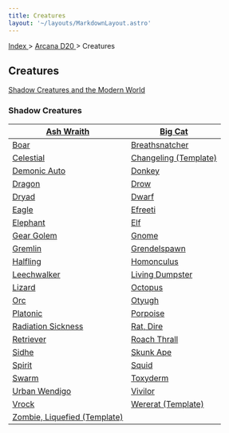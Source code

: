 ```yaml
---
title: Creatures
layout: '~/layouts/MarkdownLayout.astro'
---
```


[ Index ](/) > [ Arcana D20 ](/arcana.d20.srd) > Creatures

##  Creatures

[ Shadow Creatures and the Modern World](/arcana.d20.srd/creatures/shadow.creatures.and.the.modern.world)

###  Shadow Creatures

| [ Ash Wraith ](/arcana.d20.srd/creatures/ash.wraith) | [ Big Cat ](/arcana.d20.srd/creatures/big.cat) |
|---|---|
| [ Boar ](/arcana.d20.srd/creatures/boar) | [ Breathsnatcher ](/arcana.d20.srd/creatures/breathsnatcher) |
| [ Celestial ](/arcana.d20.srd/creatures/celestial) | [ Changeling (Template) ](/arcana.d20.srd/creatures/changeling.template) |
| [ Demonic Auto ](/arcana.d20.srd/creatures/demonic.auto) | [ Donkey ](/arcana.d20.srd/creatures/donkey) |
| [ Dragon ](/arcana.d20.srd/creatures/dragon) | [ Drow ](/arcana.d20.srd/creatures/drow) |
| [ Dryad ](/arcana.d20.srd/creatures/dryad) | [ Dwarf ](/arcana.d20.srd/creatures/dwarf) |
| [ Eagle ](/arcana.d20.srd/creatures/eagle) | [ Efreeti ](/arcana.d20.srd/creatures/efreeti) |
| [ Elephant ](/arcana.d20.srd/creatures/elephant) | [ Elf ](/arcana.d20.srd/creatures/elf) |
| [ Gear Golem ](/arcana.d20.srd/creatures/gear.golem) | [ Gnome ](/arcana.d20.srd/creatures/gnome) |
| [ Gremlin ](/arcana.d20.srd/creatures/gremlin) | [ Grendelspawn ](/arcana.d20.srd/creatures/grendelspawn) |
| [ Halfling ](/arcana.d20.srd/creatures/halfling) | [ Homonculus ](/arcana.d20.srd/creatures/homonculus) |
| [ Leechwalker ](/arcana.d20.srd/creatures/leechwalker) | [ Living Dumpster ](/arcana.d20.srd/creatures/living.dumpster) |
| [ Lizard ](/arcana.d20.srd/creatures/lizard) | [ Octopus ](/arcana.d20.srd/creatures/octopus) |
| [ Orc ](/arcana.d20.srd/creatures/orc) | [ Otyugh ](/arcana.d20.srd/creatures/otyugh) |
| [ Platonic ](/arcana.d20.srd/creatures/platonic) | [ Porpoise ](/arcana.d20.srd/creatures/porpoise) |
| [ Radiation Sickness ](/arcana.d20.srd/creatures/radiation.sickness) | [ Rat, Dire ](/arcana.d20.srd/creatures/rat.dire) |
| [ Retriever ](/arcana.d20.srd/creatures/retriever) | [ Roach Thrall ](/arcana.d20.srd/creatures/roach.thrall) |
| [ Sidhe ](/arcana.d20.srd/creatures/sidhe) | [ Skunk Ape ](/arcana.d20.srd/creatures/skunk.ape) |
| [ Spirit ](/arcana.d20.srd/creatures/spirit) | [ Squid ](/arcana.d20.srd/creatures/squid) |
| [ Swarm ](/arcana.d20.srd/creatures/swarm) | [ Toxyderm ](/arcana.d20.srd/creatures/toxyderm) |
| [ Urban Wendigo ](/arcana.d20.srd/creatures/urban.wendigo) | [ Vivilor ](/arcana.d20.srd/creatures/vivilor) |
| [ Vrock ](/arcana.d20.srd/creatures/vrock) | [ Wererat (Template) ](/arcana.d20.srd/creatures/wererat.template) |
| [ Zombie, Liquefied (Template)](/arcana.d20.srd/creatures/zombie.liquefied.template) |
